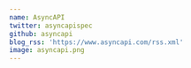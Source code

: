 ```yaml
---
name: AsyncAPI
twitter: asyncapispec
github: asyncapi
blog_rss: 'https://www.asyncapi.com/rss.xml'
image: asyncapi.png
---
```

